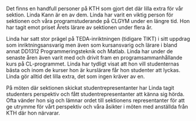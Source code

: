 Det finns en handfull personer på KTH som gjort det där lilla extra för vår sektion. Linda Kann är en av dem. Linda har varit en viktig person för sektionen och våra programstuderande på CLGYM under en längre tid. Hon har tagit emot priset Årets lärare av sektionen under flera år.

Linda har satt stor prägel på TEDA-inriktningen (tidigare TIKT) i sitt uppdrag som inriktningsansvarig men även som kursansvarig och lärare i bland annat DD1312 Programmeringsteknik och Matlab. Linda har under de senaste åren även varit med och drivit fram en programsammanhållande kurs på CL-programmet. Linda har tydligt visat att hon vill studenternas bästa och inom de kurser hon är kurslärare får hon studenter att lyckas. Linda gör alltid det lilla extra, det som ingen kräver av en.

På möten där sektionen skickat studentrepresentanter har Linda tagit studenters perspektiv och fått studentrepresentanter att känna sig hörda. Ofta vänder hon sig och lämnar ordet till sektionens representanter för att ge utrymme för vårt perspektiv och våra åsikter i möten med anställda från KTH där hon närvarar.